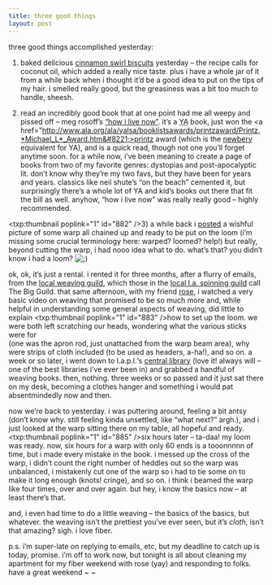 ```yaml
---
title: three good things    
layout: post
---
```


three good things accomplished yesterday:

1) baked delicious [cinnamon swirl biscuits][1] yesterday &#8211; the recipe calls for coconut oil, which added a really nice taste. plus i have a whole jar of it from a while back when i thought it&#8217;d be a good idea to put on the tips of my hair. i smelled really good, but the greasiness was a bit too much to handle, sheesh.

2) read an incredibly good book that at one point had me all weepy and pissed off &#8211; meg rosoff&#8217;s [&#8220;how i live now&#8221;][2]. it&#8217;s a <acronym title="young adult">YA</acronym> book, just won the <a href="http://www.ala.org/ala/yalsa/booklistsawards/printzaward/Printz,*Michael_L*_Award.htm&#8221;>printz award</a> (which is the [newbery][3] equivalent for YA), and is a quick read, though not one you&#8217;ll forget anytime soon. for a while now, i&#8217;ve been meaning to create a page of books from two of my favorite genres: dystopias and post-apocalyptic lit. don&#8217;t know why they&#8217;re my two favs, but they have been for years and years. classics like neil shute&#8217;s &#8220;on the beach&#8221; cemented it, but surprisingly there&#8217;s a whole lot of YA and kid&#8217;s books out there that fit the bill as well. anyhow, &#8220;how i live now&#8221; was really really good &#8211; highly recommended.

<span class="pic"><txp:thumbnail poplink="1" id="882" /></span>3) a while back i [posted][4] a wishful picture of some warp all chained up and ready to be put on the loom (i&#8217;m missing some crucial terminology here: warped? loomed? help!) but really, beyond cutting the warp, i had nooo idea what to do. what&#8217;s that? you didn&#8217;t know i had a loom? <img src="http://localhost:8888/wordpress/wp-includes/images/smilies/icon_wink.gif" alt=";)" class="wp-smiley" /> 

ok, ok, it&#8217;s just a rental. i rented it for three months, after a flurry of emails, from the [local weaving guild][5], which those in the [local l.a. spinning guild][6] call The Big Guild. that same afternoon, with my friend [rose][7], i watched a very basic video on weaving that promised to be so much more and, while helpful in understanding some general aspects of weaving, did little to explain <span class="pic"><txp:thumbnail poplink="1" id="883" /></span>how to set up the loom. we were both left scratching our heads, wondering what the various sticks were for  
(one was the apron rod, just unattached from the warp beam area), why were strips of cloth included (to be used as headers, a-ha!), and so on. a week or so later, i went down to l.a.p.l.&#8216;s [central library][8] (love it! always will &#8211; one of the best libraries i&#8217;ve ever been in) and grabbed a handful of weaving books. then, nothing. three weeks or so passed and it just sat there on my desk, becoming a clothes hanger and something i would pat absentmindedly now and then. 

now we&#8217;re back to yesterday. i was puttering around, feeling a bit antsy (don&#8217;t know why. still feeling kinda unsettled, like &#8220;what next?&#8221; argh.), and i just looked at the warp sitting there on my table, all hopeful and ready. <span class="pic"><txp:thumbnail poplink="1" id="885" /></span>six hours later &#8211; ta-daa! my loom was ready. now, six hours for a warp with only 60 ends is a tooonnnnn of time, but i made every mistake in the book. i messed up the cross of the warp, i didn&#8217;t count the right number of heddles out so the warp was unbalanced, i mistakenly cut one of the warp so i had to tie some on to make it long enough (knots! cringe), and so on. i think i beamed the warp like four times, over and over again. but hey, i know the basics now &#8211; at least there&#8217;s that.

and, i even had time to do a little weaving &#8211; the basics of the basics, but whatever. the weaving isn&#8217;t the prettiest you&#8217;ve ever seen, but it&#8217;s *cloth*, isn&#8217;t that amazing? sigh. i love fiber. 

p.s. i&#8217;m super-late on replying to emails, etc, but my deadline to catch up is today, promise. i&#8217;m off to work now, but tonight is all about cleaning my apartment for my fiber weekend with rose (yay) and responding to folks. have a great weekend ~ ~

 [1]: http://domesticaffair.blogspot.com/2006/05/cinnamon-swirl.html
 [2]: http://www.powells.com/biblio/0385746776
 [3]: http://www.ala.org/ala/alsc/awardsscholarships/literaryawds/newberymedal/newberymedal.htm
 [4]: http://mellowtrouble.net/2006/06/05/ack-june
 [5]: http://schg.org
 [6]: http://glasg.org
 [7]: http://spinsterbat.livejournal.com/
 [8]: http://www.lapl.org/central/art_architecture.html